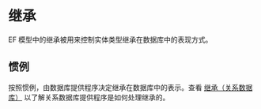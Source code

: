 # 继承

EF 模型中的继承被用来控制实体类型继承在数据库中的表现方式。

## 惯例

按照惯例，由数据库提供程序决定继承在数据库中的表示。查看 [继承（关系数据库）]() 以了解关系数据库提供程序是如何处理继承的。